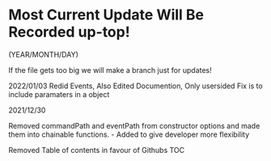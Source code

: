 # Most Current Update Will Be Recorded up-top!

(YEAR/MONTH/DAY)

If the file gets too big we will make a branch just for updates!

2022/01/03
Redid Events, Also Edited Documention, Only usersided Fix is to include paramaters in a object

2021/12/30

Removed commandPath and eventPath from constructor options and made them into chainable functions. - Added to give developer more flexibility

Removed Table of contents in favour of Githubs TOC
